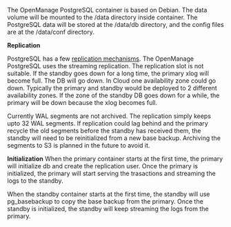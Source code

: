 The OpenManage PostgreSQL container is based on Debian. The data volume will be mounted to the /data directory inside container. The PostgreSQL data will be stored at the /data/db directory, and the config files are at the /data/conf directory.

**Replication**

PostgreSQL has a few [replication mechanisms](https://www.postgresql.org/docs/current/static/high-availability.html). The OpenManage PostgreSQL uses the streaming replication. The replication slot is not suitable. If the standby goes down for a long time, the primary xlog will become full. The DB will go down. In Cloud one availability zone could go down. Typically the primary and standby would be deployed to 2 different availability zones. If the zone of the standby DB goes down for a while, the primary will be down because the xlog becomes full.

Currently WAL segments are not archived. The replication simply keeps upto 32 WAL segments. If replication could lag behind and the primary recycle the old segments before the standby has received them, the standby will need to be reinitialized from a new base backup. Archiving the segments to S3 is planned in the future to avoid it.

**Initialization**
When the primary container starts at the first time, the primary will initialize db and create the replication user. Once the primary is initialized, the primary will start serving the trasactions and streaming the logs to the standby.

When the standby container starts at the first time, the standby will use pg_basebackup to copy the base backup from the primary. Once the standby is initialized, the standby will keep streaming the logs from the primary.
